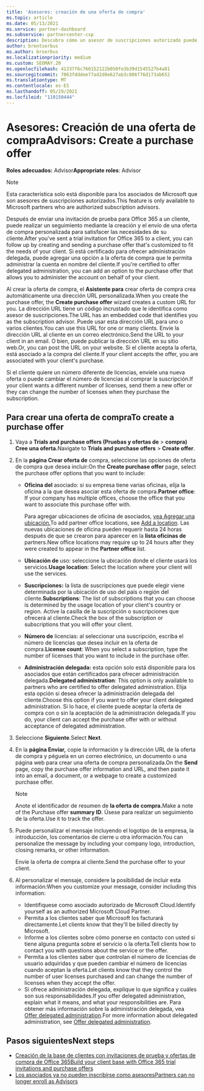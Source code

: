 ```yaml
---
title: 'Asesores: creación de una oferta de compra'
ms.topic: article
ms.date: 05/13/2021
ms.service: partner-dashboard
ms.subservice: partnercenter-csp
description: Descubra cómo un asesor de suscripciones autorizado puede usar Centro de partners para crear una oferta de compra y una dirección URL personalizada para incluirla en las invitaciones de prueba de Office 365.
author: brentserbus
ms.author: brserbus
ms.localizationpriority: medium
ms.custom: SEOMAY.20
ms.openlocfilehash: 41337f6c760152122b050fe3b39d1545527b4a81
ms.sourcegitcommit: 7063fdddee77ad2d8e627ab3c806f76d173ab652
ms.translationtype: MT
ms.contentlocale: es-ES
ms.lasthandoff: 05/19/2021
ms.locfileid: "110150444"
---
```

# <a name="advisors-create-a-purchase-offer"></a><span data-ttu-id="580ce-103">Asesores: Creación de una oferta de compra</span><span class="sxs-lookup"><span data-stu-id="580ce-103">Advisors: Create a purchase offer</span></span>

 
<span data-ttu-id="580ce-104">**Roles adecuados:** Advisor</span><span class="sxs-lookup"><span data-stu-id="580ce-104">**Appropriate roles**: Advisor</span></span>


> [!NOTE]
> <span data-ttu-id="580ce-105">Esta característica solo está disponible para los asociados de Microsoft que son asesores de suscripciones autorizados.</span><span class="sxs-lookup"><span data-stu-id="580ce-105">This feature is only available to Microsoft partners who are authorized subscription advisors.</span></span>

<span data-ttu-id="580ce-106">Después de enviar una invitación de prueba para Office 365 a un cliente, puede realizar un seguimiento mediante la creación y el envío de una oferta de compra personalizada para satisfacer las necesidades de su cliente.</span><span class="sxs-lookup"><span data-stu-id="580ce-106">After you've sent a trial invitation for Office 365 to a client, you can follow up by creating and sending a purchase offer that's customized to fit the needs of your client.</span></span> <span data-ttu-id="580ce-107">Si está certificado para ofrecer administración delegada, puede agregar una opción a la oferta de compra que le permita administrar la cuenta en nombre del cliente.</span><span class="sxs-lookup"><span data-stu-id="580ce-107">If you're certified to offer delegated administration, you can add an option to the purchase offer that allows you to administer the account on behalf of your client.</span></span>

<span data-ttu-id="580ce-108">Al crear la oferta de compra, el **Asistente para** crear oferta de compra crea automáticamente una dirección URL personalizada.</span><span class="sxs-lookup"><span data-stu-id="580ce-108">When you create the purchase offer, the **Create purchase offer** wizard creates a custom URL for you.</span></span> <span data-ttu-id="580ce-109">La dirección URL tiene un código incrustado que le identifica como asesor de suscripciones.</span><span class="sxs-lookup"><span data-stu-id="580ce-109">The URL has an embedded code that identifies you as the subscription advisor.</span></span> <span data-ttu-id="580ce-110">Puede usar esta dirección URL para uno o varios clientes.</span><span class="sxs-lookup"><span data-stu-id="580ce-110">You can use this URL for one or many clients.</span></span> <span data-ttu-id="580ce-111">Envíe la dirección URL al cliente en un correo electrónico.</span><span class="sxs-lookup"><span data-stu-id="580ce-111">Send the URL to your client in an email.</span></span> <span data-ttu-id="580ce-112">O bien, puede publicar la dirección URL en su sitio web.</span><span class="sxs-lookup"><span data-stu-id="580ce-112">Or, you can post the URL on your website.</span></span> <span data-ttu-id="580ce-113">Si el cliente acepta la oferta, está asociado a la compra del cliente.</span><span class="sxs-lookup"><span data-stu-id="580ce-113">If your client accepts the offer, you are associated with your client's purchase.</span></span>

<span data-ttu-id="580ce-114">Si el cliente quiere un número diferente de licencias, envíele una nueva oferta o puede cambiar el número de licencias al comprar la suscripción.</span><span class="sxs-lookup"><span data-stu-id="580ce-114">If your client wants a different number of licenses, send them a new offer or they can change the number of licenses when they purchase the subscription.</span></span>

## <a name="to-create-a-purchase-offer"></a><span data-ttu-id="580ce-115">Para crear una oferta de compra</span><span class="sxs-lookup"><span data-stu-id="580ce-115">To create a purchase offer</span></span>

1. <span data-ttu-id="580ce-116">Vaya a **Trials and purchase offers (Pruebas y ofertas de**  >  **compra) Cree una oferta.**</span><span class="sxs-lookup"><span data-stu-id="580ce-116">Navigate to **Trials and purchase offers** > **Create offer**.</span></span>

2. <span data-ttu-id="580ce-117">En la **página Crear oferta de** compra, seleccione las opciones de oferta de compra que desea incluir:</span><span class="sxs-lookup"><span data-stu-id="580ce-117">On the **Create purchase offer** page, select the purchase offer options that you want to include:</span></span>

    - <span data-ttu-id="580ce-118">**Oficina del** asociado: si su empresa tiene varias oficinas, elija la oficina a la que desea asociar esta oferta de compra.</span><span class="sxs-lookup"><span data-stu-id="580ce-118">**Partner office**: If your company has multiple offices, choose the office that you want to associate this purchase offer with.</span></span>

        <span data-ttu-id="580ce-119">Para agregar ubicaciones de oficina de asociados, [vea Agregar una ubicación.](manage-locations.md)</span><span class="sxs-lookup"><span data-stu-id="580ce-119">To add partner office locations, see [Add a location](manage-locations.md).</span></span> <span data-ttu-id="580ce-120">Las nuevas ubicaciones de oficina pueden requerir hasta 24 horas después de que se crearon para aparecer en la **lista oficinas de** partners.</span><span class="sxs-lookup"><span data-stu-id="580ce-120">New office locations may require up to 24 hours after they were created to appear in the **Partner office** list.</span></span>

    - <span data-ttu-id="580ce-121">**Ubicación de** uso: seleccione la ubicación donde el cliente usará los servicios.</span><span class="sxs-lookup"><span data-stu-id="580ce-121">**Usage location**: Select the location where your client will use the services.</span></span>
    - <span data-ttu-id="580ce-122">**Suscripciones:** la lista de suscripciones que puede elegir viene determinada por la ubicación de uso del país o región del cliente.</span><span class="sxs-lookup"><span data-stu-id="580ce-122">**Subscriptions**: The list of subscriptions that you can choose is determined by the usage location of your client's country or region.</span></span> <span data-ttu-id="580ce-123">Active la casilla de la suscripción o suscripciones que ofrecerá al cliente.</span><span class="sxs-lookup"><span data-stu-id="580ce-123">Check the box of the subscription or subscriptions that you will offer your client.</span></span>
    - <span data-ttu-id="580ce-124">**Número de** licencias: al seleccionar una suscripción, escriba el número de licencias que desea incluir en la oferta de compra.</span><span class="sxs-lookup"><span data-stu-id="580ce-124">**License count**: When you select a subscription, type the number of licenses that you want to include in the purchase offer.</span></span>
    - <span data-ttu-id="580ce-125">**Administración delegada:** esta opción solo está disponible para los asociados que están certificados para ofrecer administración delegada.</span><span class="sxs-lookup"><span data-stu-id="580ce-125">**Delegated administration**: This option is only available to partners who are certified to offer delegated administration.</span></span> <span data-ttu-id="580ce-126">Elija esta opción si desea ofrecer la administración delegada del cliente.</span><span class="sxs-lookup"><span data-stu-id="580ce-126">Choose this option if you want to offer your client delegated administration.</span></span> <span data-ttu-id="580ce-127">Si lo hace, el cliente puede aceptar la oferta de compra con o sin la aceptación de la administración delegada.</span><span class="sxs-lookup"><span data-stu-id="580ce-127">If you do, your client can accept the purchase offer with or without acceptance of delegated administration.</span></span>

3. <span data-ttu-id="580ce-128">Seleccione **Siguiente**.</span><span class="sxs-lookup"><span data-stu-id="580ce-128">Select **Next**.</span></span>

4. <span data-ttu-id="580ce-129">En la **página Enviar,** copie la información y la dirección URL de la oferta de compra y péguela en un correo electrónico, un documento o una página web para crear una oferta de compra personalizada.</span><span class="sxs-lookup"><span data-stu-id="580ce-129">On the **Send** page, copy the purchase offer information and URL, and then paste it into an email, a document, or a webpage to create a customized purchase offer.</span></span>

    > [!NOTE]
    > <span data-ttu-id="580ce-130">Anote el identificador de resumen de **la oferta de compra.**</span><span class="sxs-lookup"><span data-stu-id="580ce-130">Make a note of the Purchase offer **summary ID**.</span></span> <span data-ttu-id="580ce-131">Úsese para realizar un seguimiento de la oferta.</span><span class="sxs-lookup"><span data-stu-id="580ce-131">Use it to track the offer.</span></span>

5. <span data-ttu-id="580ce-132">Puede personalizar el mensaje incluyendo el logotipo de la empresa, la introducción, los comentarios de cierre u otra información.</span><span class="sxs-lookup"><span data-stu-id="580ce-132">You can personalize the message by including your company logo, introduction, closing remarks, or other information.</span></span>

    <span data-ttu-id="580ce-133">Envíe la oferta de compra al cliente.</span><span class="sxs-lookup"><span data-stu-id="580ce-133">Send the purchase offer to your client.</span></span>

6. <span data-ttu-id="580ce-134">Al personalizar el mensaje, considere la posibilidad de incluir esta información:</span><span class="sxs-lookup"><span data-stu-id="580ce-134">When you customize your message, consider including this information:</span></span>

    - <span data-ttu-id="580ce-135">Identifiquese como asociado autorizado de Microsoft Cloud.</span><span class="sxs-lookup"><span data-stu-id="580ce-135">Identify yourself as an authorized Microsoft Cloud Partner.</span></span>
    - <span data-ttu-id="580ce-136">Permita a los clientes saber que Microsoft los facturará directamente.</span><span class="sxs-lookup"><span data-stu-id="580ce-136">Let clients know that they'll be billed directly by Microsoft.</span></span>
    - <span data-ttu-id="580ce-137">Informe a los clientes sobre cómo ponerse en contacto con usted si tiene alguna pregunta sobre el servicio o la oferta.</span><span class="sxs-lookup"><span data-stu-id="580ce-137">Tell clients how to contact you with questions about the service or the offer.</span></span>
    - <span data-ttu-id="580ce-138">Permita a los clientes saber que controlan el número de licencias de usuario adquiridas y que pueden cambiar el número de licencias cuando aceptan la oferta.</span><span class="sxs-lookup"><span data-stu-id="580ce-138">Let clients know that they control the number of user licenses purchased and can change the number of licenses when they accept the offer.</span></span>
    - <span data-ttu-id="580ce-139">Si ofrece administración delegada, explique lo que significa y cuáles son sus responsabilidades.</span><span class="sxs-lookup"><span data-stu-id="580ce-139">If you offer delegated administration, explain what it means, and what your responsibilities are.</span></span> <span data-ttu-id="580ce-140">Para obtener más información sobre la administración delegada, vea [Offer delegated administration](customers-revoke-admin-privileges.md).</span><span class="sxs-lookup"><span data-stu-id="580ce-140">For more information about delegated administration, see [Offer delegated administration](customers-revoke-admin-privileges.md).</span></span>

## <a name="next-steps"></a><span data-ttu-id="580ce-141">Pasos siguientes</span><span class="sxs-lookup"><span data-stu-id="580ce-141">Next steps</span></span>

- [<span data-ttu-id="580ce-142">Creación de la base de clientes con invitaciones de prueba y ofertas de compra de Office 365</span><span class="sxs-lookup"><span data-stu-id="580ce-142">Build your client base with Office 365 trial invitations and purchase offers</span></span>](advisors-build-your-business.md)
- [<span data-ttu-id="580ce-143">Los asociados ya no pueden inscribirse como asesores</span><span class="sxs-lookup"><span data-stu-id="580ce-143">Partners can no longer enroll as Advisors</span></span>](advisors-no-csp.md)